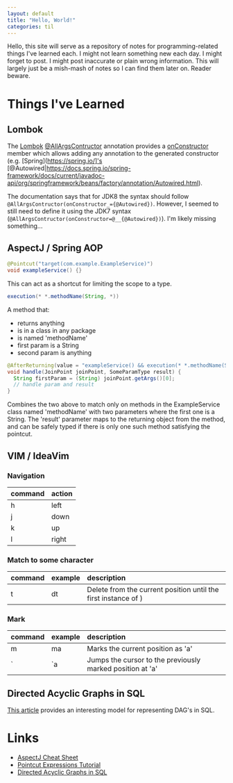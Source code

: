 ```yaml
---
layout: default
title: "Hello, World!"
categories: til
---
```


Hello, this site will serve as a repository of notes for programming-related things I've learned each. I might not learn
something new each day. I might forget to post. I might post inaccurate or plain wrong information. This will largely
just be a mish-mash of notes so I can find them later on. Reader beware.

# Things I've Learned

## Lombok

The [Lombok](https://projectlombok.org/) [@AllArgsContructor](https://projectlombok.org/api/lombok/AllArgsConstructor.html)
annotation provides a [onConstructor](https://projectlombok.org/api/lombok/AllArgsConstructor.html#onConstructor--)
member which allows adding any annotation to the generated constructor (e.g. [Spring](https://spring.io/]'s
[@Autowired|https://docs.spring.io/spring-framework/docs/current/javadoc-api/org/springframework/beans/factory/annotation/Autowired.html).

The documentation says that for JDK8 the syntax should follow `@AllArgsContructor(onConstructor_={@Autowired})`.
However, I seemed to still need to define it using the JDK7 syntax (`@AllArgsContructor(onConstructor=@__{@Autowired})`).
I'm likely missing something...

## AspectJ / Spring AOP

```java
@Pointcut("target(com.example.ExampleService)")
void exampleService() {}
```

This can act as a shortcut for limiting the scope to a type.

```java
execution(* *.methodName(String, *))
```

A method that:
- returns anything
- is in a class in any package
- is named 'methodName'
- first param is a String
- second param is anything

```java
@AfterReturning(value = "exampleService() && execution(* *.methodName(String, *)", returning "result")
void handle(JoinPoint joinPoint, SomeParamType result) {
  String firstParam = (String) joinPoint.getArgs()[0];
  // handle param and result
}
```

Combines the two above to match only on methods in the ExampleService class named 'methodName' with two parameters where
the first one is a String. The 'result' parameter maps to the returning object from the method, and can be safely typed
if there is only one such method satisfying the pointcut.

## VIM / IdeaVim

### Navigation

| command | action |
|:--------|:-------|
| h       | left   |
| j       | down   |
| k       | up     |
| l       | right  |

### Match to some character

| command | example | description                                                    |
|:--------|:--------|:---------------------------------------------------------------|
| t       | dt      | Delete from the current position until the first instance of ) |

### Mark

| command | example | description                                               |
|:--------|:--------|:----------------------------------------------------------|
| m       | ma      | Marks the current position as 'a'                         |
| \`      | \`a     | Jumps the cursor to the previously marked position at 'a' |

## Directed Acyclic Graphs in SQL

[This article](https://www.codeproject.com/Articles/22824/A-Model-to-Represent-Directed-Acyclic-Graphs-DAG-o) provides
an interesting model for representing DAG's in SQL.

# Links

* [AspectJ Cheat Sheet](https://blog.espenberntsen.net/2010/03/20/aspectj-cheat-sheet/)
* [Pointcut Expressions Tutorial](http://www.baeldung.com/spring-aop-pointcut-tutorial)
* [Directed Acyclic Graphs in SQL](https://www.codeproject.com/Articles/22824/A-Model-to-Represent-Directed-Acyclic-Graphs-DAG-o)
